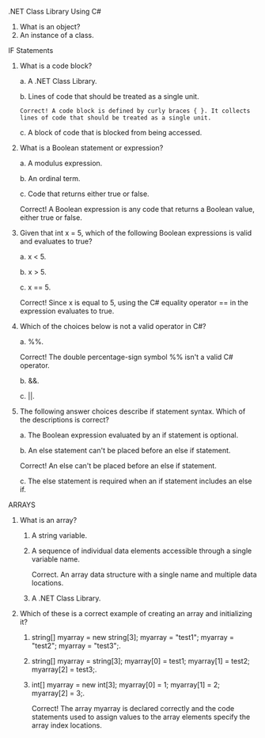 .NET Class Library Using C#

1. What is an object?
1. An instance of a class.

IF Statements


1. What is a code block?

   a.  A .NET Class Library.

   b.  Lines of code that should be treated as a single unit.

       Correct! A code block is defined by curly braces { }. It collects lines of code that should be treated as a single unit.

    c. A block of code that is blocked from being accessed.

2. What is a Boolean statement or expression?

   a.  A modulus expression.

   b.  An ordinal term.

   c.  Code that returns either true or false.

    Correct! A Boolean expression is any code that returns a Boolean value, either true or false.


3. Given that int x = 5, which of the following Boolean expressions is valid and evaluates to true?

    a. x < 5.

    b. x > 5.

    c. x == 5.

    Correct! Since x is equal to 5, using the C# equality operator == in the expression evaluates to true.

4. Which of the choices below is not a valid operator in C#?

    a. %%.

    Correct! The double percentage-sign symbol %% isn't a valid C# operator.

    b. &&.

    c. ||.

3. The following answer choices describe if statement syntax. Which of the descriptions is correct?

    a. The Boolean expression evaluated by an if statement is optional.

    b. An else statement can't be placed before an else if statement.

      Correct! An else can't be placed before an else if statement.

    c. The else statement is required when an if statement includes an else if.

ARRAYS


1. What is an array?

    1. A string variable.

    2. A sequence of individual data elements accessible through a single variable name.

       Correct. An array data structure with a single name and multiple data locations.

    3. A .NET Class Library.

2. Which of these is a correct example of creating an array and initializing it?

    1. string[] myarray = new string[3]; myarray = "test1"; myarray = "test2"; myarray = "test3";.

    2. string[] myarray = string[3]; myarray[0] = test1; myarray[1] = test2; myarray[2] = test3;.

    3. int[] myarray = new int[3]; myarray[0] = 1; myarray[1] = 2; myarray[2] = 3;.

       Correct! The array myarray is declared correctly and the code statements used to assign values to the array elements specify the array index locations.
